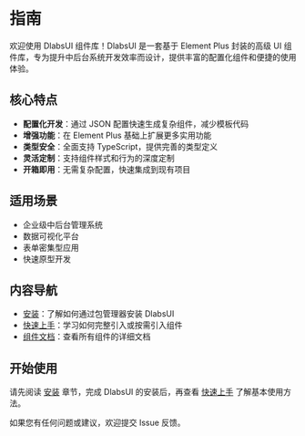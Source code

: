 # 指南

欢迎使用 DlabsUI 组件库！DlabsUI 是一套基于 Element Plus 封装的高级 UI 组件库，专为提升中后台系统开发效率而设计，提供丰富的配置化组件和便捷的使用体验。

## 核心特点

- **配置化开发**：通过 JSON 配置快速生成复杂组件，减少模板代码
- **增强功能**：在 Element Plus 基础上扩展更多实用功能
- **类型安全**：全面支持 TypeScript，提供完善的类型定义
- **灵活定制**：支持组件样式和行为的深度定制
- **开箱即用**：无需复杂配置，快速集成到现有项目

## 适用场景

- 企业级中后台管理系统
- 数据可视化平台
- 表单密集型应用
- 快速原型开发

## 内容导航

- [安装](installation.md)：了解如何通过包管理器安装 DlabsUI
- [快速上手](quick-start.md)：学习如何完整引入或按需引入组件
- [组件文档](../components/index.md)：查看所有组件的详细文档

## 开始使用

请先阅读 [安装](installation.md) 章节，完成 DlabsUI 的安装后，再查看 [快速上手](quick-start.md) 了解基本使用方法。

如果您有任何问题或建议，欢迎提交 Issue 反馈。